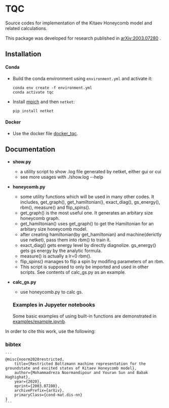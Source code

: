 # TQC

Source codes for implementation of the Kitaev Honeycomb model and related calculations.

This package was developed for research published in [arXiv:2003.07280](https://arxiv.org/abs/2003.07280) . 
## Installation

#### Conda

- Build the conda environment using `environment.yml` and activate it:
    ```
    conda env create -f environment.yml
    conda activate tqc
    ```
- Install [mpich](https://mpi4py.readthedocs.io/en/stable/appendix.html#building-mpi) and then `netket`:
    ```
    pip install netket
    ```
#### Docker

- Use the docker file [docker_tqc](https://github.com/mrnp95/TQC/blob/master/docker_tqc).

## Documentation

- **show.py**

    - a utility script to show .log file generated by netket, either gui or cui 
    - see more usages with ./show.log --help

- **honeycomb.py**

    - some utility functions which will be used in many other codes. It includes, get_graph(), get_hamiltonian(), exact_diag(), gs_energy(), rbm(), measure() and flip_spins().
    - get_graph() is the most useful one. It generates an arbitary size honeycomb graph.
    - get_hamiltonian() uses get_graph() to get the Hamiltonian for an arbitary size honeycomb model.
    - after creating hamiltonian(by get_hamiltonian) and machine(derictly use netket), pass them into rbm() to train it.
    - exact_diag() gets energy level by directly diagnolize. gs_energy() gets gs energy by the analytic formula.
    - measure() is actually a lr=0 rbm().
    - flip_spins() manages to flip a spin by modifing parameters of an rbm.
    - This script is supposed to only be imported and used in other scripts. See contents of calc_gs.py as an example.

- **calc_gs.py**
    - use honeycomb.py to calc gs.
    
    ### Examples in Jupyeter notebooks

    Some basic examples of using built-in functions are demonstrated in [examples/example.ipynb](examples/example.ipynb).

In order to cite this work, use the following: 

### bibtex

	```
	@misc{noorm2020restricted,
		title={Restricted Boltzmann machine representation for the groundstate and excited states of Kitaev Honeycomb model},
		author={Mohammadreza Noormandipour and Youran Sun and Babak Haghighat},
		year={2020},
		eprint={2003.07280},
		archivePrefix={arXiv},
		primaryClass={cond-mat.dis-nn}
	}
	```


